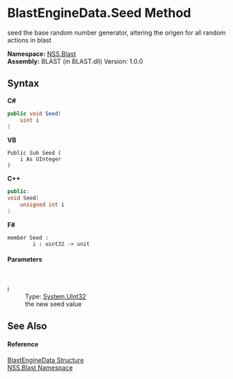 # BlastEngineData.Seed Method 
 

seed the base random number generator, altering the origen for all random actions in blast

**Namespace:**&nbsp;<a href="88b55311-4a89-0894-e27a-e157e443c7f7.md">NSS.Blast</a><br />**Assembly:**&nbsp;BLAST (in BLAST.dll) Version: 1.0.0

## Syntax

**C#**<br />
``` C#
public void Seed(
	uint i
)
```

**VB**<br />
``` VB
Public Sub Seed ( 
	i As UInteger
)
```

**C++**<br />
``` C++
public:
void Seed(
	unsigned int i
)
```

**F#**<br />
``` F#
member Seed : 
        i : uint32 -> unit 

```


#### Parameters
&nbsp;<dl><dt>i</dt><dd>Type: <a href="https://docs.microsoft.com/dotnet/api/system.uint32" target="_blank" rel="noopener noreferrer">System.UInt32</a><br />the new seed value</dd></dl>

## See Also


#### Reference
<a href="54e0839f-a7d2-83ae-b999-168019175d84.md">BlastEngineData Structure</a><br /><a href="88b55311-4a89-0894-e27a-e157e443c7f7.md">NSS.Blast Namespace</a><br />